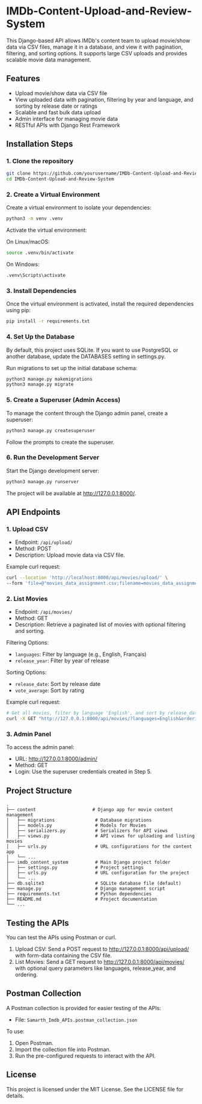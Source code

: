 # IMDb-Content-Upload-and-Review-System

This Django-based API allows IMDb's content team to upload movie/show data via CSV files, manage it in a database, and view it with pagination, filtering, and sorting options. It supports large CSV uploads and provides scalable movie data management.

## Features

- Upload movie/show data via CSV file
- View uploaded data with pagination, filtering by year and language, and sorting by release date or ratings
- Scalable and fast bulk data upload
- Admin interface for managing movie data
- RESTful APIs with Django Rest Framework

## Installation Steps

### 1. Clone the repository

```bash
git clone https://github.com/yourusername/IMDb-Content-Upload-and-Review-System.git
cd IMDb-Content-Upload-and-Review-System
```

### 2. Create a Virtual Environment

Create a virtual environment to isolate your dependencies:

```bash
python3 -m venv .venv
```

Activate the virtual environment:

On Linux/macOS:

```bash
source .venv/bin/activate
```

On Windows:

```bash
.venv\Scripts\activate
```

### 3. Install Dependencies

Once the virtual environment is activated, install the required dependencies using pip:

```bash
pip install -r requirements.txt
```

### 4. Set Up the Database

By default, this project uses SQLite. If you want to use PostgreSQL or another database, update the DATABASES setting in settings.py.

Run migrations to set up the initial database schema:

```bash
python3 manage.py makemigrations
python3 manage.py migrate
```

### 5. Create a Superuser (Admin Access)

To manage the content through the Django admin panel, create a superuser:

```bash
python3 manage.py createsuperuser
```

Follow the prompts to create the superuser.

### 6. Run the Development Server

Start the Django development server:

```bash
python3 manage.py runserver
```

The project will be available at http://127.0.0.1:8000/.

## API Endpoints

### 1. Upload CSV

- Endpoint: `/api/upload/`
- Method: POST
- Description: Upload movie data via CSV file.

Example curl request:

```bash
curl --location 'http://localhost:8000/api/movies/upload/' \
--form 'file=@"movies_data_assignment.csv;filename=movies_data_assignment.csv"'
```

### 2. List Movies

- Endpoint: `/api/movies/`
- Method: GET
- Description: Retrieve a paginated list of movies with optional filtering and sorting.

Filtering Options:
- `languages`: Filter by language (e.g., English, Français)
- `release_year`: Filter by year of release

Sorting Options:
- `release_date`: Sort by release date
- `vote_average`: Sort by rating

Example curl request:

```bash
# Get all movies, filter by language 'English', and sort by release_date
curl -X GET "http://127.0.0.1:8000/api/movies/?languages=English&ordering=-release_date"
```

### 3. Admin Panel

To access the admin panel:

- URL: http://127.0.0.1:8000/admin/
- Method: GET
- Login: Use the superuser credentials created in Step 5.

## Project Structure

```
.
├── content                     # Django app for movie content management
│   ├── migrations               # Database migrations
│   ├── models.py                # Models for Movies
│   ├── serializers.py           # Serializers for API views
│   ├── views.py                 # API views for uploading and listing movies
│   ├── urls.py                  # URL configurations for the content app
│   └── ...
├── imdb_content_system          # Main Django project folder
│   ├── settings.py              # Project settings
│   ├── urls.py                  # URL configuration for the project
│   └── ...
├── db.sqlite3                   # SQLite database file (default)
├── manage.py                    # Django management script
├── requirements.txt             # Python dependencies
├── README.md                    # Project documentation
└── ...
```

## Testing the APIs

You can test the APIs using Postman or curl.

1. Upload CSV: Send a POST request to http://127.0.0.1:8000/api/upload/ with form-data containing the CSV file.
2. List Movies: Send a GET request to http://127.0.0.1:8000/api/movies/ with optional query parameters like languages, release_year, and ordering.

## Postman Collection

A Postman collection is provided for easier testing of the APIs:

- File: `Samarth_Imdb_APIs.postman_collection.json`

To use:
1. Open Postman.
2. Import the collection file into Postman.
3. Run the pre-configured requests to interact with the API.

## License

This project is licensed under the MIT License. See the LICENSE file for details.

